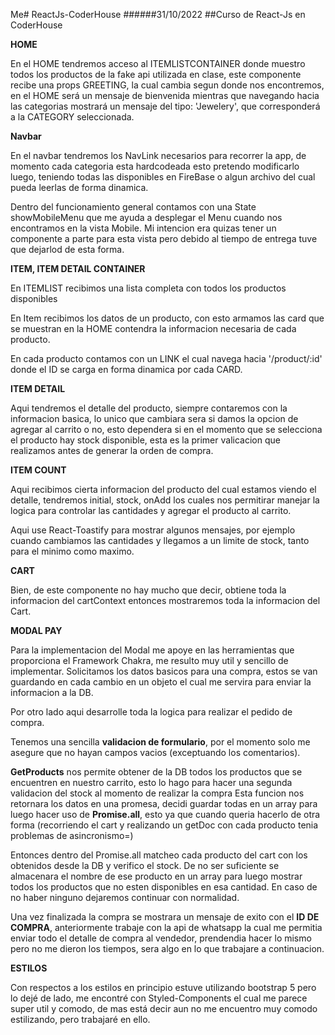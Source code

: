 Me# ReactJs-CoderHouse
######31/10/2022
##Curso de React-Js en CoderHouse




**HOME**

En el HOME tendremos acceso al ITEMLISTCONTAINER donde muestro todos los productos de la fake api utilizada en clase, este componente recibe una props GREETING, la cual cambia segun donde nos encontremos, en el HOME será un mensaje de bienvenida mientras que navegando hacia las categorias mostrará un mensaje del tipo: 'Jewelery', que corresponderá a la CATEGORY seleccionada.


**Navbar**

En el navbar tendremos los NavLink necesarios para recorrer la app, de momento cada categoria esta hardcodeada esto pretendo modificarlo luego, teniendo todas las disponibles en FireBase o algun archivo del cual pueda leerlas de forma dinamica.

Dentro del funcionamiento general contamos con una State showMobileMenu que me ayuda a desplegar el Menu cuando nos encontramos en la vista Mobile. Mi intencion era quizas tener un componente a parte para esta vista pero debido al tiempo de entrega tuve que dejarlod de esta forma.


**ITEM, ITEM DETAIL CONTAINER**

En ITEMLIST recibimos una lista completa con todos los productos disponibles

En Item recibimos los datos de un producto, con esto armamos las card que se muestran en la HOME contendra la informacion necesaria de cada producto.

En cada producto contamos con un LINK el cual navega hacia '/product/:id' donde el ID se carga en forma dinamica por cada CARD.

**ITEM DETAIL**

Aqui tendremos el detalle del producto, siempre contaremos con la informacion basica, lo unico que cambiara sera si damos la opcion de agregar al carrito o no, esto dependera si en el momento que se selecciona el producto hay stock disponible, esta es la primer valicacion que realizamos antes de generar la orden de compra.

**ITEM COUNT**

Aqui recibimos cierta informacion del producto del cual estamos viendo el detalle, tendremos initial, stock, onAdd los cuales nos permitirar manejar la logica para controlar las cantidades y agregar el producto al carrito.

Aqui use React-Toastify para mostrar algunos mensajes, por ejemplo cuando cambiamos las cantidades y llegamos a un limite de stock, tanto para el minimo como maximo.

**CART**

Bien, de este componente no hay mucho que decir, obtiene toda la informacion del cartContext entonces mostraremos toda la informacion del Cart.

**MODAL PAY**

Para la implementacion del Modal me apoye en las herramientas que proporciona el Framework Chakra, me resulto muy util y sencillo de implementar.
Solicitamos los datos basicos para una compra, estos se van guardando en cada cambio en un objeto el cual me servira para enviar la informacion a la DB.

Por otro lado aqui desarrolle toda la logica para realizar el pedido de compra.

Tenemos una sencilla **validacion de formulario**, por el momento solo me asegure que no hayan campos vacios (exceptuando los comentarios).

**GetProducts** nos permite obtener de la DB todos los productos que se encuentren en nuestro carrito, esto lo hago para hacer una segunda validacion del stock al momento de realizar la compra
Esta funcion nos retornara los datos en una promesa, decidi guardar todas en un array para luego hacer uso de **Promise.all**, esto ya que cuando queria hacerlo de otra forma (recorriendo el cart y realizando un getDoc con cada producto tenia problemas de asincronismo=)

Entonces dentro del Promise.all matcheo cada producto del cart con los obtenidos desde la DB y verifico el stock. De no ser suficiente se almacenara el nombre de ese producto en un array para luego mostrar todos los productos que no esten disponibles en esa cantidad.
En caso de no haber ninguno dejaremos continuar con normalidad.

Una vez finalizada la compra se mostrara un mensaje de exito con el **ID DE COMPRA**, anteriormente trabaje con la api de whatsapp la cual me permitia enviar todo el detalle de compra al vendedor, prendendia hacer lo mismo pero no me dieron los tiempos, sera algo en lo que trabajare a continuacion.


**ESTILOS**

Con respectos a los estilos en principio estuve utilizando bootstrap 5 pero lo dejé de lado, me encontré con Styled-Components el cual me parece super util y comodo, de mas está decir aun no me encuentro muy comodo estilizando, pero trabajaré en ello.
